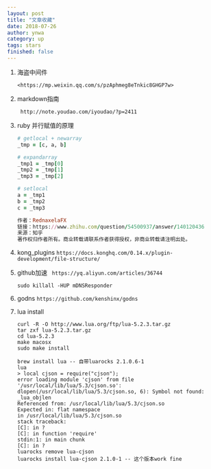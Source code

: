 ```yaml
---
layout: post
title: "文章收藏"
date: 2018-07-26
author: ynwa
category: up
tags: stars
finished: false
---
```


1. 海盗中间件 

   `<https://mp.weixin.qq.com/s/pzAphmeg8eTnkic8GHGP7w>`

2. markdown指南

   ` http://note.youdao.com/iyoudao/?p=2411`

3. ruby 并行赋值的原理
   ```ruby
   # getlocal + newarray
   _tmp = [c, a, b]
   
   # expandarray
   _tmp1 = _tmp[0]
   _tmp2 = _tmp[1]
   _tmp3 = _tmp[2]
   
   # setlocal
   a = _tmp1
   b = _tmp2
   c = _tmp3
   
   作者：RednaxelaFX
   链接：https://www.zhihu.com/question/54500937/answer/140120436
   来源：知乎
   著作权归作者所有。商业转载请联系作者获得授权，非商业转载请注明出处。
   ```

4. kong_plugins
     `https://docs.konghq.com/0.14.x/plugin-development/file-structure/` 

5. github加速
     ` https://yq.aliyun.com/articles/36744`

     ```shell
     sudo killall -HUP mDNSResponder
     ```

     

6. godns
     `https://github.com/kenshinx/godns`

7. lua install 
   ```shell
   curl -R -O http://www.lua.org/ftp/lua-5.2.3.tar.gz
   tar zxf lua-5.2.3.tar.gz
   cd lua-5.2.3
   make macosx
   sudo make install
   
   brew install lua -- 自带luarocks 2.1.0.6-1
   lua
   > local cjson = require("cjson");
   error loading module 'cjson' from file '/usr/local/lib/lua/5.3/cjson.so':
   dlopen(/usr/local/lib/lua/5.3/cjson.so, 6): Symbol not found: _lua_objlen
   Referenced from: /usr/local/lib/lua/5.3/cjson.so
   Expected in: flat namespace
   in /usr/local/lib/lua/5.3/cjson.so
   stack traceback:
   [C]: in ?
   [C]: in function 'require'
   stdin:1: in main chunk
   [C]: in ?
   luarocks remove lua-cjson
   luarocks install lua-cjson 2.1.0-1 -- 这个版本work fine
   ```
